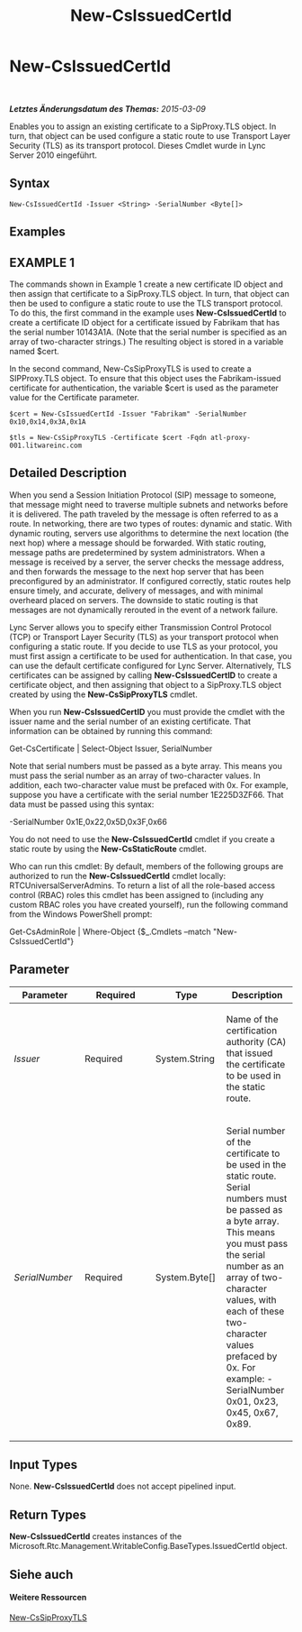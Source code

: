 ﻿---
title: New-CsIssuedCertId
TOCTitle: New-CsIssuedCertId
ms:assetid: 3158e26e-3fda-488b-a08d-5481e1abfc1d
ms:mtpsurl: https://technet.microsoft.com/de-de/library/Gg425814(v=OCS.15)
ms:contentKeyID: 49293592
ms.date: 05/19/2016
mtps_version: v=OCS.15
ms.translationtype: HT
---

# New-CsIssuedCertId

 

_**Letztes Änderungsdatum des Themas:** 2015-03-09_

Enables you to assign an existing certificate to a SipProxy.TLS object. In turn, that object can be used configure a static route to use Transport Layer Security (TLS) as its transport protocol. Dieses Cmdlet wurde in Lync Server 2010 eingeführt.

## Syntax

    New-CsIssuedCertId -Issuer <String> -SerialNumber <Byte[]>

## Examples

## EXAMPLE 1

The commands shown in Example 1 create a new certificate ID object and then assign that certificate to a SipProxy.TLS object. In turn, that object can then be used to configure a static route to use the TLS transport protocol. To do this, the first command in the example uses **New-CsIssuedCertId** to create a certificate ID object for a certificate issued by Fabrikam that has the serial number 10143A1A. (Note that the serial number is specified as an array of two-character strings.) The resulting object is stored in a variable named $cert.

In the second command, New-CsSipProxyTLS is used to create a SIPProxy.TLS object. To ensure that this object uses the Fabrikam-issued certificate for authentication, the variable $cert is used as the parameter value for the Certificate parameter.

    $cert = New-CsIssuedCertId -Issuer "Fabrikam" -SerialNumber 0x10,0x14,0x3A,0x1A
    
    $tls = New-CsSipProxyTLS -Certificate $cert -Fqdn atl-proxy-001.litwareinc.com

## Detailed Description

When you send a Session Initiation Protocol (SIP) message to someone, that message might need to traverse multiple subnets and networks before it is delivered. The path traveled by the message is often referred to as a route. In networking, there are two types of routes: dynamic and static. With dynamic routing, servers use algorithms to determine the next location (the next hop) where a message should be forwarded. With static routing, message paths are predetermined by system administrators. When a message is received by a server, the server checks the message address, and then forwards the message to the next hop server that has been preconfigured by an administrator. If configured correctly, static routes help ensure timely, and accurate, delivery of messages, and with minimal overheard placed on servers. The downside to static routing is that messages are not dynamically rerouted in the event of a network failure.

Lync Server allows you to specify either Transmission Control Protocol (TCP) or Transport Layer Security (TLS) as your transport protocol when configuring a static route. If you decide to use TLS as your protocol, you must first assign a certificate to be used for authentication. In that case, you can use the default certificate configured for Lync Server. Alternatively, TLS certificates can be assigned by calling **New-CsIssuedCertID** to create a certificate object, and then assigning that object to a SipProxy.TLS object created by using the **New-CsSipProxyTLS** cmdlet.

When you run **New-CsIssuedCertID** you must provide the cmdlet with the issuer name and the serial number of an existing certificate. That information can be obtained by running this command:

Get-CsCertificate | Select-Object Issuer, SerialNumber

Note that serial numbers must be passed as a byte array. This means you must pass the serial number as an array of two-character values. In addition, each two-character value must be prefaced with 0x. For example, suppose you have a certificate with the serial number 1E225D3ZF66. That data must be passed using this syntax:

\-SerialNumber 0x1E,0x22,0x5D,0x3F,0x66

You do not need to use the **New-CsIssuedCertId** cmdlet if you create a static route by using the **New-CsStaticRoute** cmdlet.

Who can run this cmdlet: By default, members of the following groups are authorized to run the **New-CsIssuedCertId** cmdlet locally: RTCUniversalServerAdmins. To return a list of all the role-based access control (RBAC) roles this cmdlet has been assigned to (including any custom RBAC roles you have created yourself), run the following command from the Windows PowerShell prompt:

Get-CsAdminRole | Where-Object {$\_.Cmdlets –match "New-CsIssuedCertId"}

## Parameter


<table>
<colgroup>
<col style="width: 25%" />
<col style="width: 25%" />
<col style="width: 25%" />
<col style="width: 25%" />
</colgroup>
<thead>
<tr class="header">
<th>Parameter</th>
<th>Required</th>
<th>Type</th>
<th>Description</th>
</tr>
</thead>
<tbody>
<tr class="odd">
<td><p><em>Issuer</em></p></td>
<td><p>Required</p></td>
<td><p>System.String</p></td>
<td><p>Name of the certification authority (CA) that issued the certificate to be used in the static route.</p></td>
</tr>
<tr class="even">
<td><p><em>SerialNumber</em></p></td>
<td><p>Required</p></td>
<td><p>System.Byte[]</p></td>
<td><p>Serial number of the certificate to be used in the static route. Serial numbers must be passed as a byte array. This means you must pass the serial number as an array of two-character values, with each of these two-character values prefaced by 0x. For example: -SerialNumber 0x01, 0x23, 0x45, 0x67, 0x89.</p></td>
</tr>
</tbody>
</table>


## Input Types

None. **New-CsIssuedCertId** does not accept pipelined input.

## Return Types

**New-CsIssuedCertId** creates instances of the Microsoft.Rtc.Management.WritableConfig.BaseTypes.IssuedCertId object.

## Siehe auch

#### Weitere Ressourcen

[New-CsSipProxyTLS](new-cssipproxytls.md)

